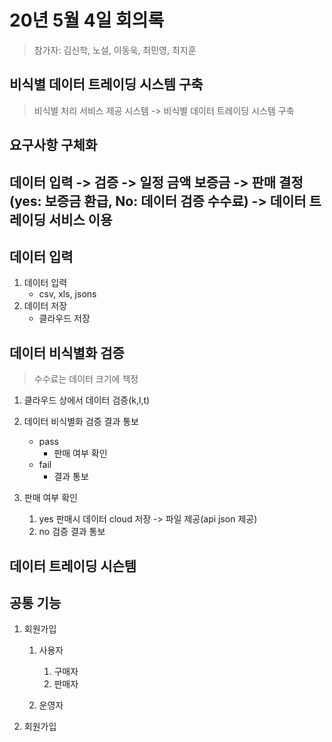 # 20년 5월 4일 회의록
> 참가자: 김신학, 노설, 이동욱, 최민영, 최지훈

## 비식별 데이터 트레이딩 시스템 구축
> 비식별 처리 서비스 제공 시스템 -> 비식별 데이터 트레이딩 시스템 구축

## 요구사항 구체화


## 데이터 입력 -> 검증 -> 일정 금액 보증금 -> 판매 결정(yes: 보증금 환급, No: 데이터 검증 수수료) -> 데이터 트레이딩 서비스 이용

## 데이터 입력
1. 데이터 입력
    + csv, xls, jsons
2. 데이터 저장 
    + 클라우드 저장

## 데이터 비식별화 검증
> 수수료는 데이터 크기에 책정
1. 클라우드 상에서 데이터 검증(k,l,t)
2. 데이터 비식별화 검증 결과 통보
    + pass
        + 판매 여부 확인
    + fail
        + 결과 통보

2. 판매 여부 확인
    1. yes 판매시 데이터 cloud 저장 -> 파일 제공(api json 제공)
    2. no 검증 결과 통보

## 데이터 트레이딩 시슨템

## 공통 기능
1. 회원가입
    1. 사용자
        1. 구매자
        2. 판매자

    2. 운영자
2. 회원가입